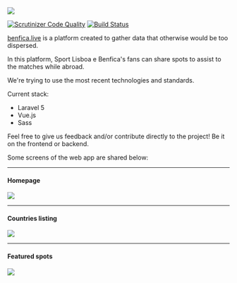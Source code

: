 <img src="https://i.imgur.com/T0Gc1LV.png">

[![Scrutinizer Code Quality](https://scrutinizer-ci.com/g/gdiasdasilva/benfica-live/badges/quality-score.png?b=master)](https://scrutinizer-ci.com/g/gdiasdasilva/benfica-live/?branch=master)
[![Build Status](https://scrutinizer-ci.com/g/gdiasdasilva/benfica-live/badges/build.png?b=master)](https://scrutinizer-ci.com/g/gdiasdasilva/benfica-live/build-status/master)

<a href="https://benfica.live" target="_blank">benfica.live</a> is a platform created to gather data that otherwise would be too dispersed.

In this platform, Sport Lisboa e Benfica's fans can share spots to assist to the matches while abroad.

We're trying to use the most recent technologies and standards.

Current stack:

* Laravel 5
* Vue.js
* Sass

Feel free to give us feedback and/or contribute directly to the project! Be it on the frontend or backend.

Some screens of the web app are shared below:

---

#### Homepage

<img src="https://i.imgur.com/JZzMTulr.png"/>

---

#### Countries listing

<img src="https://i.imgur.com/JotSZxR.png"/>

---

#### Featured spots

<img src="https://i.imgur.com/KjXHnC4.png"/>
